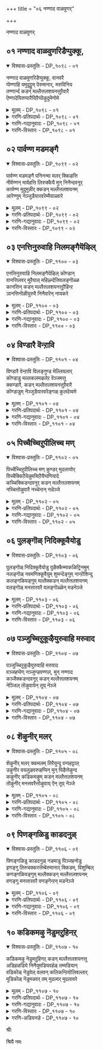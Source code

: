 +++
title = "०६ नण्णाद वाळवुणर्"

+++

नण्णाद वाळवुणर्

## ०१ नण्णाद वाळवुणरिडैप्पुक्कू,

<details open><summary>विश्वास-प्रस्तुतिः - DP_१०९८ - ०१</summary>

नण्णाद वाळवुणरिडैप्पुक्कू, वानवरै  
प्पॆण्णाहि यमुदूट्टुम् पॆरुमानार्, मरुविनिय  
तण्णार्न्द कडन् मल्लैत्तलशयनत्तुऱैवारै  
ऎण्णादेयिरुप्पारैयिऱैप्पॊऴुदुमॆणोमे
</details>

<details><summary>मूलम् - DP_१०९८ - ०१</summary>

नण्णाद वाळवुणरिडैप्पुक्कू, वानवरै  
प्पॆण्णाहि यमुदूट्टुम् पॆरुमानार्, मरुविनिय  
तण्णार्न्द कडन् मल्लैत्तलशयनत्तुऱैवारै  
ऎण्णादेयिरुप्पारैयिऱैप्पॊऴुदुमॆणोमे
</details>

<details><summary>गरणि-प्रतिपदार्थः - DP_१०९८ - ०१</summary>

नण्णाद=नॆच्चदॆ इरुव, वाळ् अवुणर्=कत्तियन्नु हिडिद राक्षसर, इडै=नडुवॆ, पुक्कू=नुग्गि, वानवरै=देवतॆगळिगॆ मात्रवे, पॆण् आहि=हॆण्णुआगि, अमुदु ऊट्टुम्=अमृतपान माडिसिद, पॆरुमानार्=स्वामिये, मरुवु=सुवासनॆयिन्द, इनिय=इनिदाद, तण्=तम्पु, आर्न्द=तुम्बिरुव, कडन् मल्लै=कडन् मल्लैयल्लि, तलशयनत्तु=तलशयननागि,, उऱैवारै=नॆलसिरुववनन्नु, ऎण्णादे=ऎणिसदॆ, इरुप्पारै=इरुववनन्नु, इऱैपॊऴुदुम्=रात्रिय हॊत्तू सह, \(हगलू रात्रियू\) ऎण्णोमे= लॆक्किसुवुदिल्ल\(नॆनॆयुवुदू इल्ल\)
</details>

<details><summary>गरणि-गद्यानुवादः - DP_१०९८ - ०१</summary>

नावु हॆण्णागि नॆच्चदॆ इरुव क्रूर राक्षसर नडुवॆ नुग्गि, देवतॆगळिगॆ मात्रवे अमृतपान पाडिसिद स्वामिये, परिमळदिन्द इनिदाद तम्पुतुम्बिद कडन् मल्लैयल्लि तलशयननागि नॆलसिरुववनन्नु स्मरिसदॆ इरुववरन्नु नावु याव कालदल्लू लॆक्किसुवुदिल्ल.\(१\)
</details>

<details><summary>गरणि-विस्तारः - DP_१०९८ - ०१</summary>

भगवन्तनन्नु नॆच्चदॆ, आश्रयिसदॆ, अवनिगॆ प्रतिकूलिगळागि ऎल्लकालदल्लू वर्तिसुत्तिद्दवरु राक्षसरु. अवरुदेवतॆगळ कडुशत्रुगळु. ऒन्दु सल भगवन्तनु अवरन्नू देवतॆगळन्नू ऒट्टुगूडिसि अवरिन्द समुद्रमथन माडिसिदनु. अल्लि मूडिबन्तु अमृत. अदन्नु देवतॆगळिगॆ मात्रवे उणिसि अवरन्नु अमररन्नागिसबेकॆम्बुदु भगवण्टन उद्देश. तन्न उद्देशवन्नु साधिसुवुदक्कागि भगवन्तनु मोहिनियरूपवन्नु तळॆदु कामुकराद राक्षसर नडुवॆ निन्तु, अवरु नोडुत्तिरुव हागॆये अमृतवन्नु देवतॆगळिगॆ मात्रवे उणिसिद समर्थनु. आ स्वामियीग भक्तर उद्धारक्कागि परिमळदिन्द तुम्बिद हितवाद, तम्पाद कडन् मल्लैक्षेत्रदल्लि तलशयननागि नॆलसिद्दानॆ.

आ पवित्रक्षेत्रदल्लि वासमाडुत्तलागलि, अल्लिगॆ यात्रार्थिगळागि बन्दागलि, तलशयनस्वामिगॆ तलॆबागिसदॆ, स्मरिसदॆ, भक्तिमाददॆ इरुववरु

राक्षसरिगॆ सरिसमनादन्तॆये\! भगवन्तनन्नु स्मरिसदवरु अधमाधरु. अवरन्नु मनुष्यरॆन्दे गणिसबारदु. अवरु नरपशुगळे\! अन्थवरु रात्रियागलि, हगलागलि, याव हॊत्तिनल्ले आगलि नॆनॆयतक्कवरल्ल. “नावु”ऎन्दरॆ भगवद्भक्तियुळ्ळवरु अवरन्नु मनुष्यरल्लि लॆक्किसुवुदिल्ल. देवरन्नु नॆच्चि, आश्रयिसि, अवन सेवॆयल्लिये काल कळॆयुववरु नमगॆ आदरणीयरु. अवरन्नु नावु यावागलू स्मरिसुत्ता, अवर नडॆनुडिगळन्नु अनुकरिसुत्ता, अवरन्तॆये नावू उज्जीवनगॊळ्ळबेकु-हीगॆ ऎन्नुत्तारॆ आऴ्वाररु.
</details>

## ०२ पार्वण्ण मडमङ्गै

<details open><summary>विश्वास-प्रस्तुतिः - DP_१०९९ - ०२</summary>

पार्वण्ण मडमङ्गै पनिनन्मा मलर् क्किऴत्ति  
नीर्वण्णन् मार्वहत्ति लिरुक्कैयै मुन् निनैन्दवनूर्  
कार्वण्ण मुदुमुन्नीर् क्कडन् मल्लैत्तलशयनम्  
आरॆण्णुम् नॆञ्जुडैयारवरॆम्मैयाळ्वारे
</details>

<details><summary>मूलम् - DP_१०९९ - ०२</summary>

पार्वण्ण मडमङ्गै पनिनन्मा मलर् क्किऴत्ति  
नीर्वण्णन् मार्वहत्ति लिरुक्कैयै मुन् निनैन्दवनूर्  
कार्वण्ण मुदुमुन्नीर् क्कडन् मल्लैत्तलशयनम्  
आरॆण्णुम् नॆञ्जुडैयारवरॆम्मैयाळ्वारे
</details>

<details><summary>गरणि-प्रतिपदार्थः - DP_१०९९ - ०२</summary>

वण्णम्=सॊबगु मत्तु सहज गुणवू, मडम्=सरळतॆयू उळ्ळ, पार् मङ्गै=भूदेवियू, पनि=तम्पाद, नल्=श्रेष्ठवाद, मामलर्=सुन्दरवाद तावरॆहूविनल्लि, किऴत्ति-हुट्टिद श्रीदेवियू, नीर्वण्णम्=कडलिन बण्णदवन, मार्वु अहत्तिल्= ऎदॆयॆम्ब मनॆयल्लि, इरुक्कैयै=इरुव रीतियन्नु, मुन्=मॊदलल्लि, निनैन्दु=स्मरिसिकॊण्डु, अवन् ऊर्=आ स्वामि नॆलसिरुव ऊराद, कार्वण्णम्=कार्मुगिलिन बण्णद कडलिन, मुदुमुन्नीर्=दडदल्लिरुव, कडन् मल्लै=कडन् मल्लैयल्लि, तलशयनत्तु=तलशयनवॆम्ब पवित्र क्षेत्रवन्नु, आर्=-यारु, ऎण्णुम्=चिन्तिसुव, नॆञ्जु=मनस्सन्नु, उडैयार्=उळ्ळवरो, अवर्=अवरॆ, ऎम्मै=नम्मन्नु, आळ्वारे=आळुववरु.
</details>

<details><summary>गरणि-गद्यानुवादः - DP_१०९९ - ०२</summary>

सॊबगु मत्तु सहज गुणवन्नू सरळतॆयन्नू उळ्ळ भूदेवियन्नु तम्पाद श्रेष्ठवाद सुन्दरवाद तावरॆहूविनल्लि हुट्टिद श्रीदेवियू कडलिन बण्णदवन ऎदॆयॆम्ब मनॆयल्लि वासिसुव रीतियन्नु मॊदलल्लि स्मरिसिकॊण्डु, आ स्वामियु नॆलसिरुव ऊराद कार्मुगिलिन बण्णद कडलिन करॆयल्लिरुव कडन् मल्लैय तलशयननॆम्ब पवित्रक्षेत्रवन्नु यारु चिन्तिसुव मनस्सन्नुळ्ळवरो अवरे नम्मन्नु आळुववरु.\(२\)
</details>

<details><summary>गरणि-विस्तारः - DP_१०९९ - ०२</summary>

न्मनुष्यन आत्मोद्धार हेगागबेकु? भगवन्तनन्नु नॆच्चदॆ इरुववरन्नु अनुसरिसुवुदरिन्दले? अथवा अवनन्नु अनन्यशरण्यनॆन्दु आश्रयिसि भक्ति माडुववरन्नु अनुसरिसुवुदरिन्दले?

आऴ्वाररु हेळुत्तारॆ- यारु पवित्रक्षेत्रगळल्लि अर्चामूर्तियागिरुव भगवन्तनन्नु नॆच्चदॆ, आश्रयिसदॆ, भक्तिमाडदॆ इरुववरो, अवरु

मनुष्यरागि हुट्टिद्दरू कीळु मृगदन्तॆये. अन्थवरन्नु स्मरिसलू बारदु. आदरॆ, यारु भगवन्तन वक्षदल्लि नित्यवास माडुत्तिरुव श्रोदेवि, भूदेविगळिगॆ मॊदलु नमस्करिसि, अवर कृपॆयन्नु कोरुत्तारो, अनन्तर कार्मुगिलिन बण्णद कडल्करॆयल्लिरुव दिव्यक्षेत्रवाद कडन् मल्लैयल्लि तलशयननागि नॆलसिरुव भगवन्तनन्नु स्मरिसिकॊळ्ळुत्तारो अवरे नमगॆ तक्क मार्गदर्शकरु. अवरे नमगॆ गुरु मत्तु आत्मोद्धारकरु. मनसार अवर सेवॆमाडि, अवर मार्गवन्नु अनुसरिसि, अवर मूलक भगवन्तन कृपॆगॆ पात्ररागबेकु.

भगवन्तन कृपाकटाक्षक्कॆ ऒळगागुवुदक्कॆ सुलभोपायवॆन्दरॆ, भगवन्तन नित्यानुपायिनियागिरुव श्री\(भू\)देवियन्नु मॊदलु आश्रयिसि, ऒलिसिकॊळ्ळुवुदु, मत्तु भक्तर सेवॆ माडुवुदु-ऎन्दु हेळिदन्तॆये.
</details>

## ०३ एनत्तिनुरुवाहि निलमङ्गैयॆऴिल्

<details open><summary>विश्वास-प्रस्तुतिः - DP_११०० - ०३</summary>

एनत्तिनुरुवाहि निलमङ्गैयॆऴिल् कॊण्डान्  
वानत्तिलवर् मुऱैयाल् महिऴ्न्देत्तिवलङ्गॊळ्ळ  
कानत्तिन् कडन् मल्लैत्तलशयनत्तुऱैहिन्ऱ  
ञानत्तिनॊळीयुरुवै निनैवारॆन् नायकरे
</details>

<details><summary>मूलम् - DP_११०० - ०३</summary>

एनत्तिनुरुवाहि निलमङ्गैयॆऴिल् कॊण्डान्  
वानत्तिलवर् मुऱैयाल् महिऴ्न्देत्तिवलङ्गॊळ्ळ  
कानत्तिन् कडन् मल्लैत्तलशयनत्तुऱैहिन्ऱ  
ञानत्तिनॊळीयुरुवै निनैवारॆन् नायकरे
</details>

<details><summary>गरणि-प्रतिपदार्थः - DP_११०० - ०३</summary>

एनत्तिन्=वराहन, उरु आहि=रूपतळॆदु, निलम् मङ्गै=भूदेवियन्नु, ऎऴिल्=सॊबगिनॊडनॆ, कॊण्डान्=उद्धरिसिदवनन्नु, वानत्तिल्=स्वर्गदल्लि, अवर्=वासिसुववरु, मुऱैयाल्=क्रमवरितु, महिऴ्न्दु=हर्षदिन्द,एत्ति= स्तुतिसि, वलङ्गॊळ्ळ-प्रदक्षिणॆ माडुवन्थ, कानत्तिन्=काडिन नडुवण, कडन् मल्लै=कडन् मल्लैयल्लि, तलशयनत्तु=तलशयननागि, उऱैहिन्ऱ=नॆलसिरुव, ञानत्तिन्=ज्ञानद, ऒळि=प्रकाशवागि, उरुवै=रूपतळॆदवनन्नु, निनैवार्=स्मरिसुववरु, ऎन्=नन्न, नायकरे=नायकरु.
</details>

<details><summary>गरणि-गद्यानुवादः - DP_११०० - ०३</summary>

वराहन रूपवन्नु तळॆदुभूदेवियन्नु सॊबगिनॊडनॆ उद्धरिसिदवनन्नु स्वर्गवासिगळु हर्षदिन्द क्रमवागि स्तुतिसि प्रदक्षिणॆ माडुवन्थ काडिन नडुवण कडन् मल्लैयल्लि तलशयननागि नॆलसिरुव ज्ञानदज्योतिय रूपतळॆदवनन्नु स्मरिसुववरे नन्न नायकरु.\(३\)
</details>

<details><summary>गरणि-विस्तारः - DP_११०० - ०३</summary>

आऴ्वाररु विषयवन्नु मुन्दुवरिसुत्तारॆ- यारु आदिवराहनागि अवतरिसि, भूदेवियन्नु दुष्टराक्षसनाद हिरण्याक्षन हिडितदिन्द बिडिसि, उद्धरिसिदनो यारन्नु देवतॆगळॆल्लरू तम्मतम्म अन्तस्तन्नरितु क्रमवागि बन्दु स्वामियन्नु बलवन्दु, स्तुतिसि नुतिसुवरो, यारु काडिन नडुवॆ इरुव कडन् मल्लै क्षेत्रदल्लि, भक्तर उद्धारक्कागिये तलशयननॆम्ब ज्ञानज्योतियागि नॆलसिरुवनो अवनन्नु नम्बि, अनन्यवागि चिन्तिसुत्तिरुववरे ननगॆ नायकरु. अवरिगॆ पादसेवकनु नानु.

भक्तर दासनू भगवन्तन दासने- ऎम्बुदु तत्त्व.
</details>

## ०४ विण्डारै वॆन्ऱावि

<details open><summary>विश्वास-प्रस्तुतिः - DP_११०१ - ०४</summary>

विण्डारै वॆन्ऱावि विलङ्गुण्ड मॆल्लियलार्  
कॊण्डाडु मल्लकलमऴलेऱ वॆञ्जमत्तु  
क्कण्डारै, कडन् मल्लैत्तलशयनत्तुऱैवारै  
कॊण्डाडुम् नॆञ्जुडैयारवरॆङ्गळ् कुलदॆय्वमे
</details>

<details><summary>मूलम् - DP_११०१ - ०४</summary>

विण्डारै वॆन्ऱावि विलङ्गुण्ड मॆल्लियलार्  
कॊण्डाडु मल्लकलमऴलेऱ वॆञ्जमत्तु  
क्कण्डारै, कडन् मल्लैत्तलशयनत्तुऱैवारै  
कॊण्डाडुम् नॆञ्जुडैयारवरॆङ्गळ् कुलदॆय्वमे
</details>

<details><summary>गरणि-प्रतिपदार्थः - DP_११०१ - ०४</summary>

विण्डारै=शत्रुगळन्नु, वॆन्ऱु=जयिसि, आवि=अवर प्राणगळन्नु, विलङ्गु=काडुमृगगळु, उण्ण=तिन्नुवन्तॆयू, मॆल् इयलार्=मृदु, साधु स्वभावदवरु, कॊण्डाडुम्=कॊण्डाडुवन्तॆयू, अल् अहलम्=कत्तलॆल्लवू, अऴल् एऱ=हॊत्तिकॊण्डु उरियुव बॆङ्कियन्तॆ, वॆम्=क्रूरवाद, शमत्तु=युद्धवन्नु,कण्डारै-नडसि नोडिदवनन्नु, कडन् मल्लै=कडन् मल्लैयल्लि, तलशयनत्तु=तलशयननागि, उऱैवारै=नॆलसिरुववनन्नु, कॊण्डाडुम्=कॊण्डाडुव, नॆञ्जम् उडैयार्=मनस्सुळ्ळवरु, अवर्=अवरु, ऎङ्गळ्-नम्म, कुलदॆय्वमे-कुलदैववे आगुवरु.
</details>

<details><summary>गरणि-गद्यानुवादः - DP_११०१ - ०४</summary>

शत्रुगळन्नु जयिसि, अवर प्राणगळन्नु काडुमृगगळु उण्णुवन्तॆ माडिदवनन्नु साधुस्वभावदवरु कॊण्डाडुवन्तॆ माडिदवनन्नु, कत्तलॆयॆल्लवू हॊत्तिकॊण्डु उरियुव बॆङ्कियन्तॆ क्रूरवद युद्धवन्नु नडसिनोडिदवनन्नु, कडन् मल्लैयल्लि तलशयननागि नॆलसिरुववनन्नु, कॊण्डाडुववरे नम्म कुलदैव.\(४\)
</details>

<details><summary>गरणि-विस्तारः - DP_११०१ - ०४</summary>

“कुलदैव”ऎन्दरॆ, मानवकुलक्के आराध्यनागिरुव दैव-सर्वेश्वर. मानवजातियल्लि बेरॆबेरॆ आध्यात्मिक पन्थगळवरु बेरॆबेरॆ कुलदवरागुत्तारॆ. अवरु तमगॆ इष्टवाद हॆसरिनल्लि तम्मदे आद रीतियल्लि सर्वेश्वरनन्नु पूजिसुत्तारॆ. अदे अवर “कुलदैव” अवरु तम्म कुलदैववन्नु पूजिसदॆ याव कॆलसवन्नू मॊदलु माडुवुदिल्ल. कुलदैववॆन्दरॆ अवरिगॆ अष्टु प्रधान.

आऴ्वाररिगादरो “कुलदैव”इतररन्तॆ अल्ल. भगवद्भक्तरे अवरिगॆ प्रत्यक्षवाद जीवन्तवाद कुलदैव. इतररु कुलदैववन्नु पूजिसुवन्तॆ, आऴ्वाररु भगवद्भक्तरन्नु पूजिसुत्तारॆ. भक्तर सेवॆये अवरिगॆ भगवन्तन सेवॆ. भक्तरन्नु ऒलिसिकॊण्डरॆ भगवन्तनन्नु ऒलिसिकॊण्डन्तॆये. ई विषयदल्लि आऴ्वाररु कुलशेखरर हागॆये-भक्तर भक्तरागिद्दुकॊण्डे आत्मोद्धारवन्नु पडॆयतक्कवरु.

भगवन्तन दुष्टनिग्रहगुणवन्नू, साधुसत्पुरुषर उद्धारगुणवन्नू कॊण्डाडुव अनन्यभक्तरन्नु आऴ्वाररु तम्म दैववॆन्दे कॊण्डाडुत्तारॆ मत्तु अवर सेवॆयल्लि तॊडगि अवर कृपॆगॆ पात्ररागबेकॆन्नुत्तारॆ, अवरु.
</details>

## ०५ पिच्चैच्चिऱुपीलिच्च मण्

<details open><summary>विश्वास-प्रस्तुतिः - DP_११०२ - ०५</summary>

पिच्चैच्चिऱुपीलिच्च मण् कुण्डर् मुदलायोर्  
विच्चैक्किऱैयॆन्नुमव्विऱैयैप्पणियादे  
कच्चिक्किडन्दवनूर् कडन् मल्लैत्तलशयनम्  
नच्चित्तॊऴुवारै नच्चॆन्ऱन् नन्नॆञ्जे
</details>

<details><summary>मूलम् - DP_११०२ - ०५</summary>

पिच्चैच्चिऱुपीलिच्च मण् कुण्डर् मुदलायोर्  
विच्चैक्किऱैयॆन्नुमव्विऱैयैप्पणियादे  
कच्चिक्किडन्दवनूर् कडन् मल्लैत्तलशयनम्  
नच्चित्तॊऴुवारै नच्चॆन्ऱन् नन्नॆञ्जे
</details>

<details><summary>गरणि-प्रतिपदार्थः - DP_११०२ - ०५</summary>

पिच्चम्=नविलुगरिय कट्टन्नु, चिऱु=चिक्क, पीलि=नविलुगरिय बीसणिगॆयन्नु हिडिदिरुव, शमण् कुण्डर्=अल्पराद शमणरु, मुदलायोर्=मुन्तादवरन्नु, विच्चैक्कू=विद्यॆगॆ, इऱै=अधिकारु\(देवरु\)ऎन्नुम्=ऎन्दू, अव्विऱैयै=आ देवरन्नु \(विद्याधिदेवतॆयन्नु\) पणियादे=नमस्करिसदे, कच्चिकिडन्दवन्=कच्चियल्लि\(कञ्चियल्लि\) नॆलसिरुववन, ऊर्=ऊराद, कडन् मल्लै=कडन् मल्लैयल्लि, तलशयनत्तु=तलशयनन्नु, नच्चि=नम्बि आश्रयिसु, ऎन् तन्= नन्न, नल् नॆञ्जे=ऒळ्ळॆय मनस्से.
</details>

<details><summary>गरणि-गद्यानुवादः - DP_११०२ - ०५</summary>

नविलुगरिय कट्टन्नू, चिक्क नविलुगरिय बीसणिगॆयन्नू हिडिदिरुव अल्पराद शमणरे मॊदलादवरन्नु आत्मविद्यॆगॆ अधिकारिगळॆन्दु आ विद्याधिदेवतॆगळन्नु आश्रयिसि नमस्करिसदॆ, कञ्चियल्लि नॆलसिरुववन ऊराद कडन् मल्लैतलशयनवन्नु नॆच्चिकॊण्डु सेवॆ माडुववरन्नु नॆच्चि नन्न ऒळ्ळॆय मनस्से, आश्रयिसु.\(५\)
</details>

<details><summary>गरणि-विस्तारः - DP_११०२ - ०५</summary>

शमणरु ऎन्दरॆ जैनसन्यासिगळु. अवर कैयल्लि नविलुगरिय कट्टो अथवा बीसणिगॆयो इरुत्तदॆ. प्राणिहिंसॆगॆ ऎडॆकॊडबारदॆन्दु अवुगळन्नु आगाग्गॆ उपयोगिसुत्तिरुत्तारॆ. अहिंसॆये अवर परमधर्म. जैनधर्मद स्वरूप मत्तु सिद्धान्तगळिगू सनातनधर्मद स्वरूपसिद्धान्तगळिगू बहळ अन्तरविदॆ. सनातनिगळ धाटियन्नु अवरु नम्बुवुदिल्ल. जैनर धाटियन्नु सनातनिगळु नम्बुवुदिल्ल. जैनधर्मद धाटियन्नु सूक्ष्मवागि हेळबहुदादरॆ-लोक अनादि, जीव अनादि मत्तु कर्म अनादि. अनादिकालदिन्दलू जीवनु कर्मदॊडनॆ सेरि दुःखपडुत्तिरुत्तानॆ. आग अवनु बद्धात्म, तपस्सु, संयम, त्यागगळिन्द आत्मवन्नु कर्मदिन्द बेर्पडिसि शुद्धि माडबहुदु. शुद्धात्मनादवनु मत्तॆ बद्धात्मनागुवुदिल्ल. शुद्धनाद स्वच्छनाद, ज्ञानमयनाद आत्मनादवनु सच्चिदानन्द स्वरूपियागुत्तानॆ. अवने देवरु, परमात्म, परब्रह्म, भगवन्त. अवनु जगत्तिन सृष्टि,स्थिति,लयगळिगॆ कारणनल्ल.

ई धाटिय ज्ञानवुळ्ळवरन्नु सनातनधर्मियाद आऴ्वाररु ऒप्पिकॊळ्ळुवुदिल्ल. अवरॆन्नुत्तारॆ-शमणरन्नु अवर ज्ञानवन्नु नॆच्चबारदु. अदु सरियाद ज्ञानवल्ल. आत्मविद्यॆगॆ अवरु अधिकारिगळल्ल. अवरन्नु आत्मविद्यॆयन्नरित देवरे ऎन्दु नम्बबारदु. अवर तर्कवादगळे बेरॆ रीति.

अदक्कॆ बदलागि, कञ्चियल्लि कडन् मल्लैयल्लि तलशयननन्नु नॆच्चि,भजिसि,सेवॆ माडुव सद्भक्तरन्नु नीनू सह नॆच्चि, अवर मार्गवन्नेअ नुसरिसु, नन्न ऒळ्ळॆय मनस्से. इतररन्नु अवर मार्गगळनु नॆच्चि आत्मघौतुक माडिकॊळ्ळबेड.
</details>

## ०६ पुलङ्गॊळ् निदिक्कूवैयोडु

<details open><summary>विश्वास-प्रस्तुतिः - DP_११०३ - ०६</summary>

पुलङ्गॊळ् निदिक्कूवैयोडु पुऴैक्कैम्माकळिट्रिनमुम्  
नलङ्गॊळ् नवमणिक्कूवैयुम् शुमन्दॆङ्गुम् नान्ऱॊशिन्दु  
कलङ्गळियङ्गुम् मल्लैक्कडन् मल्लैत्तलशयनम्  
वलङ्गॊळ् मनत्तारवरै वलङ्गॊळ्ळॆन् मडनॆञ्जे
</details>

<details><summary>मूलम् - DP_११०३ - ०६</summary>

पुलङ्गॊळ् निदिक्कूवैयोडु पुऴैक्कैम्माकळिट्रिनमुम्  
नलङ्गॊळ् नवमणिक्कूवैयुम् शुमन्दॆङ्गुम् नान्ऱॊशिन्दु  
कलङ्गळियङ्गुम् मल्लैक्कडन् मल्लैत्तलशयनम्  
वलङ्गॊळ् मनत्तारवरै वलङ्गॊळ्ळॆन् मडनॆञ्जे
</details>

<details><summary>गरणि-प्रतिपदार्थः - DP_११०३ - ०६</summary>

पुलन् कॊळ्=इन्द्रियगळन्नु तृप्तिपडिसुव, निदिकुवैयोडु=निधिय राशियॊडनॆ, पुऴैकैमाकळिऱु=सॊण्डिलन्नुळ्ळ दॊड्ड आनॆगळ, इनमुम्=कूटगळन्नु, नलम् कॊळ्=बहळ उत्तमवाद, नवमणि कुवैयुम्=नवरत्नगळ राशियन्नु, श्मन्दु=हॊत्तुकॊण्डु, ऎङ्गुम्=ऎल्लॆल्लियू, नान्ऱु=तूगाडुत्ता, ऒशिन्दु=भारदिन्द जग्गिरुव \(ऒळक्कॆ इळिदिरुव\) कलङ्गळ्=हडगुगळु, इयङ्गुम्=सञ्चरिसुव, मल्लै=हिरिमॆयुळ्ळ, कडन् मल्लै=कडल्करॆयुळ्ळ, तलशयनत्तु=तलशयननन्नु, वलम् कॊळ्=प्रदक्षिणॆ माडुव, मनत्तार् अवरै=मनस्सुळ्ळवरन्नु, ऎन्=नन्न, मडनॆञ्जे=सरळवाद मनस्से, वलम् कॊळ्=प्रदक्षिणॆ माडु.
</details>

<details><summary>गरणि-गद्यानुवादः - DP_११०३ - ०६</summary>

इन्द्रियगळन्नु तृप्तिपडिसुव निधिय राशियॊडनॆ, सॊण्डिलुगळन्नुळ्ळ दॊड्डदॊड्द आनॆगळ कूटगळन्नू बहळ उत्तमवाद नवरत्नगळ राशियन्नु हॊत्तु भारदिन्द जग्गि तूगाडुत्ता सञ्चरिसुव हडगुगळिन्द कूडिद हिरिमॆयन्नु गळिसिद कडल्करॆयुळ्ळ तलशयननन्नु \(भक्तियिन्द\)प्रदक्षिणॆ माडुव मनस्सुळ्ळवरन्नु, नन्न सरळवाद मनस्से, प्रदक्षिणॆ माडु. \(६\)
</details>

<details><summary>गरणि-विस्तारः - DP_११०३ - ०६</summary>

कडन् मल्लैयु आळवाद कडलिन तीरवन्नुळ्ळद्दॆन्दू अल्लि दॊड्डदॊड्ड हडगुगळु ऎल्ल बगॆय वस्तुगळन्नू बहळ बॆलॆबाळुव नवरत्नगळन्नू तुम्बिकॊण्डु, ऎडॆबिडदॆ सञ्चरिसुवुदॆन्दू हिरिमॆयन्नु पडिदिदॆ. हडगुगळु राशिराशियागि हॊत्तुतरुव वस्तुगळॆल्लवू इन्द्रियगळन्नु तृप्तिपडिसतक्कवु. अवु इहलोकद भोग्यवस्तुगळु. अवुगळिन्द सुखसन्तोषगळु ऒदगुवुदेनो सरियॆ. आदरॆ, अदे क्षेत्रदल्लि तलशयन स्वामियू नॆलसिद्दानॆ. आ स्वामियु शाश्वतवाद अमरत्ववन्नू आनन्दवन्नू नीडतक्कवनु. आ कृपाळुविन सेवॆयल्लिये तॊडगि, प्रापञ्चिक सुखभोगगळन्नु निर्लक्षिसि, बाळुवरू

आ क्षेत्रदल्लि कॆलवरिद्दारॆ. आऴ्वाररु हेळुत्तारॆ- ऎलॆ नन्न दड्ड मनस्से, नीनु तलशयन स्वामिय सेवॆयल्लिये निरतरागिरुव भक्तर सेवॆयल्लि तॊडगु. अवरु स्वामिगॆ प्रदक्षिणॆ माडुत्ता नमस्करिसुत्ता, पूजिसुत्ता, स्तुतिसुत्ता, हाडुत्ता कालकळॆयुत्तारॆ. नीनु आ भक्तरिगॆ ऎल्ल बगॆयल्लू सेवॆयन्नु सल्लिसु. अदरिन्द निनगॆ इहपरगळॆरडरल्लू श्रेयस्सु लभिसुवुदु.

चॆन्नै\(ईगिन मदरासु\) ऎम्बुदन्नु चॆन्नपुरि ऎन्दु करॆयुवन्तॆ मल्लै ऎम्बुदन्नु मल्लपुरि ऎन्दु करॆयुत्तिद्दिरबहुदु ऎन्दु काणुत्तदॆ.
</details>

## ०७ पञ्जुच्चिऱुकूऴैयुरुवाहि मरुवाद

<details open><summary>विश्वास-प्रस्तुतिः - DP_११०४ - ०७</summary>

पञ्जुच्चिऱुकूऴैयुरुवाहि मरुवाद  
वञ्जहप्पॆण् नञ्जुण्डवण्णल्, मुन् नण्णाद  
कञ्जैक्कडन्दवनूर् कडन् मल्लैत्तलशयनम्  
नॆञ्जिल् तॊऴुवायॆन् तूय् नॆञ्जे
</details>

<details><summary>मूलम् - DP_११०४ - ०७</summary>

पञ्जुच्चिऱुकूऴैयुरुवाहि मरुवाद  
वञ्जहप्पॆण् नञ्जुण्डवण्णल्, मुन् नण्णाद  
कञ्जैक्कडन्दवनूर् कडन् मल्लैत्तलशयनम्  
नॆञ्जिल् तॊऴुवायॆन् तूय् नॆञ्जे
</details>

<details><summary>गरणि-प्रतिपदार्थः - DP_११०४ - ०७</summary>

पञ्जि=हत्तियन्तॆ, चिऱु=श्रेष्ठवाद, कूऴै=तलॆगूदलिन मुडियन्नुळ्ळवळ, उरु आहि=रूपवन्नु तळॆद, मरुवाद=नॆनॆयलागद, वञ्जह पॆण्=वञ्चकियाद हॆङ्गसिन, नञ्जु उण्ड=विषवन्नुण्ड, अण्णल्=स्वामियागि, मुन्=हिन्दॆ ऒन्दु कालदल्लि, नण्णाद=तनगॆ प्रीतितोरिसद\(आश्रयिसद\) कञ्जै=कंसनन्नु, कडन्दवन्=नाशगॊळिसिदवन, ऊर्=क्षेत्रवाद, कडन् मल्लै=कडन् मल्लैय, तलशयनत्तु=तलशयननन्नु, नॆञ्जिल् मनसार, तॊऴुवारै=सेवॆ माडुववरन्नु, ऎन्=नन्न, तूय् नॆञ्जे=परिशुद्धवाद मनस्से, तॊऴुवाय्=सेवॆ माडुवॆयन्तॆ\(सेवॆ माडु\).
</details>

<details><summary>गरणि-गद्यानुवादः - DP_११०४ - ०७</summary>

हत्तियन्तॆ श्रेष्ठवाद तलॆगूदलिन मुडियुळ्ळवळ रूपवन्नू तळॆद नॆनॆयलारद वञ्चकियाद हॆङ्गसिनविषवन्नुण्ड स्वामियागि, हिन्दॆ ऒन्दु कालदल्लि तन्नन्नु आश्रयिसद \(प्रीति तोरिसद\)कंसनन्नु कडॆगॊळिसिदवन क्षेत्रवाद कडन् मल्लैय तलशयननन्नु मनसार सेवॆ माडुववरन्नु, नन्न परिशुद्धवाद मनस्से, नीनु सेवॆ माडु.\(७\)
</details>

<details><summary>गरणि-विस्तारः - DP_११०४ - ०७</summary>

हत्तियन्तॆ मृदुवागि,श्रेष्ठवाद सण्ण ऎळॆगळ तलॆगूदलन्नुळ्ळवळु यशोदॆ. इवळु यारो बेरॆ, यशोदॆयल्ल, वञ्चकि”ऎम्ब ऊहॆयू बरदन्थ रूपवन्नु तळॆदु बन्दवळु पूतनि. मगुवाद कृष्णनन्नु ऎत्तिकॊण्डु, यारिगू अनुमानवे काणदन्तॆ, अवनिगॆ हालूडिसिदळु. एनू अरियदवनन्तॆये अवनू अवळ नञ्जन्नुण्ड. अदर फलवागि अवळे सत्तळु\!

कृष्णनन्नु तन्न कडुशत्रुवॆन्दु भाविसि, अवनन्नु कॊल्लिसलु हलवारु यत्नगळन्नु नडसिदवनु कंस. अवुगळ फलवागि मडिदिद्दु कंसने.

विस्मयकारियाद आ स्वामियु ईग कडन् मल्लैयल्लि तलशयननागि नॆलसिद्दानॆ. अवनन्नु ऎडॆबिडदॆ चिन्तिसुत्ता, मनसार सेवॆमाडुत्ता इरुववर सेवॆयल्लि तॊडबेकॆन्दु आऴ्वाररु तम्म परिशुद्धवाद मनस्सिगॆ हेळुत्तारॆ.
</details>

## ०८ शॆऴुनीर् मलर्

<details open><summary>विश्वास-प्रस्तुतिः - DP_११०५ - ०८</summary>

शॆऴुनीर् मलर् क्कमलम् तिरैयुन्दु वन्पहट्टाल्  
उऴुनीर वयलुऴवरुऴप्पिन् मुन् पिऴैत्तेऴुन्द  
कऴुनीर् कडिकमऴुम् कडन् मल्लैत्तलशयनम्  
तॊऴुनीर् मनत्तवरैत्तॊऴुवाय् ऎन् तूय् नॆञ्जे
</details>

<details><summary>मूलम् - DP_११०५ - ०८</summary>

शॆऴुनीर् मलर् क्कमलम् तिरैयुन्दु वन्पहट्टाल्  
उऴुनीर वयलुऴवरुऴप्पिन् मुन् पिऴैत्तेऴुन्द  
कऴुनीर् कडिकमऴुम् कडन् मल्लैत्तलशयनम्  
तॊऴुनीर् मनत्तवरैत्तॊऴुवाय् ऎन् तूय् नॆञ्जे
</details>

<details><summary>गरणि-प्रतिपदार्थः - DP_११०५ - ०८</summary>

शॆऴुनीर्=सुन्दरवाद नीरिनल्लि, मलर्=अरळुव, कमलम्=कमलवन्नू, तिरै उन्दु=अवुगळन्नु तळ्ळुत्तिरुव, अलॆगळन्नू, वल्=बलिष्ठवाद, पहट्टाल्=ऎत्त्गळिन्द, उऴुनीर्=उळुवुदक्कॆ योग्यवागिरुव, वयल्=गद्दॆगळल्लि, उऴवर्=उळुववरु, उऴ=उळुत्तिरलु, पिन् मुन्=हिन्दॆयू, मुन्दॆयू, पिऴैत्तु=नाशवागदॆ उळिदुकॊण्डु, ऎऴुन्द=तलॆयॆत्तिरुव, कऴुनीर्=कन्नैदिलॆ हूगळ, कडिकमऴुम्=परिमळवु हरडुवन्थ, कडन् मल्लै=कडन् मल्लैक्षेत्रदल्लि, तलशयनत्तु=तलशयननन्नु, तॊऴुनीर्=नमस्करिसुव स्वभाववु-:अ. मनत्तवरै=मनस्सुळ्ळवरन्नु, ऎन्=नन्न, तूय् नॆञ्जे=शुद्धमनस्से, तॊऴुवाय्=नमस्करिसु.
</details>

<details><summary>गरणि-गद्यानुवादः - DP_११०५ - ०८</summary>

ऎल्ल कालक्कू उळुवुदक्कॆ योग्यवागिरुव गद्दॆगळल्लि उळुववरु बलवाद ऎत्तुगळिन्द सुन्दरवाद नीरिनल्लि अरळिद कमलवन्नू अवुगळन्नु तळ्ळुत्तिरुव अलॆगळन्नू उळुत्तिरलु, \(नेगिलुगळ मत्तु ऎत्तुगळ\) हिन्दॆयू मुन्दॆयू नाशवागदॆ उळिदुकॊण्डु तलॆयॆत्तिरुव कन्नैदिलॆ हूगळ परिमळवु हरडुवन्थ कडन् मल्लैक्षेत्रदल्लि तलशयननन्नु नमस्करिसुव स्वभावद\(सहजवाद\)मनस्सुळ्ळवरन्नु, नन्न शुद्धवाद मनस्से, नमस्करिसि\(अवर सेवॆ माडु\). \(८\)
</details>

<details><summary>गरणि-विस्तारः - DP_११०५ - ०८</summary>

कडन् मल्लै क्षेत्रदल्लि ऎल्लि नोडिदरू सॊम्पागि बॆळॆदिरुव हसुरुगद्दॆगळू, अवुगळल्लि उळुमॆगॆ सिक्कद अरळिद सुन्दरवाद कन्नैदिलॆगळू कण्णिगॆ हब्बवन्नुण्टु माडुत्तवॆ. अवुगळिन्द हॊरडुव परिमळवु ऎल्लॆल्लियू हरडि मनस्सिगॆ हर्षवन्नुण्टु माडुत्तदॆ. हीगॆ, कण्णिगू मनस्सिगू हितवाद सौन्दर्यद नडुवॆ तलशयनस्वामियु नॆलसिद्दानॆ. आ स्वामियन्नु ऎडॆबिडदॆ नमस्करिसि पूजिसुवव अनन्यभक्तरिद्दारॆ. आऴ्वाररु तम्म शुद्धवाद मनस्सिगॆ हेळुत्तारॆ- “आ भक्तरन्नु अनन्यवागि पूजिसु, अवर सेवॆयल्लि तॊडगु”ऎन्दु.
</details>

## ०९ पिणङ्गळिडु काडदनुळ्

<details open><summary>विश्वास-प्रस्तुतिः - DP_११०६ - ०९</summary>

पिणङ्गळिडु काडदनुळ् नडमाडु पिञ्जहनोडु  
इणङ्गु तिरुचक्करत्तॆम्बॆरुमानार् क्किडम्, विशुम्बिल्  
कणङ्गळियङ्गुम् मल्लैक्कडन् मल्लैत्तलशयनम्  
वणङ्गु मनत्तारवरै वणङ्गॆन्ऱन् मडनॆञ्जे
</details>

<details><summary>मूलम् - DP_११०६ - ०९</summary>

पिणङ्गळिडु काडदनुळ् नडमाडु पिञ्जहनोडु  
इणङ्गु तिरुचक्करत्तॆम्बॆरुमानार् क्किडम्, विशुम्बिल्  
कणङ्गळियङ्गुम् मल्लैक्कडन् मल्लैत्तलशयनम्  
वणङ्गु मनत्तारवरै वणङ्गॆन्ऱन् मडनॆञ्जे
</details>

<details><summary>गरणि-प्रतिपदार्थः - DP_११०६ - ०९</summary>

पिणङ्गळ्=हॆणगळन्नु, इडुकाडु=इडुव काडु, अदनुळ्=अदरल्लि, नडम् आडु=नृत्यमाडुव, पिञ्जहनोडु=पिनाकियाद रुद्रनॊडनॆ, इणङ्गु=हॊन्दिकॊण्डिरुव, तिरुचक्करत्तु=श्रीचक्रवन्नु हिडिद, ऎम्बॆरुमानार् क्कू=नमम् स्वामिगॆ, इडम्=नॆलसुव स्थळवादद्दू, विशुम्बिल् कणङ्गळ्-देवतॆगळ समूहगळु, इयङ्गुम्=सञ्चरिसुवन्थाद्दू ऎम्ब, मल्लै=हिरिमॆयन्नुळ्ळद्दू आद, कडन् मल्लै=कडन् मल्लैक्षेत्रदल्लि, तलशयनत्तु=तलशयननन्नु, वणङ्गु=नमस्करिसुव, मनत्तार् अवरै=मनस्सुळ्ळवरन्नु, ऎन् तन्=नन्न, मड=मुग्धवाद\(सरळवाद\), नॆञ्जे=मनस्से, वणङ्गु=नमस्करिसु.
</details>

<details><summary>गरणि-गद्यानुवादः - DP_११०६ - ०९</summary>

हॆणगळन्नु इडुव काडिनल्लि नृत्यमाडुव पिनाकियाद रुद्रनॊडनॆ हॊन्दिकॊण्डिरुव श्रीचक्रधारियाद नम्म स्वामिय स्थळवादद्दू देवतॆगळ समूहगळु सञ्चरिसुवन्थाद्दू आद हिरिमॆयन्नुळ्ळ कडन् मल्लैक्षेत्रदल्लि तलशयननन्नु नमस्करिसुव मनवुळ्ळवरन्न नन्न मुग्ध मनस्से, नमस्करिसु.\(९\)
</details>

<details><summary>गरणि-विस्तारः - DP_११०६ - ०९</summary>

सुडुगाडिनल्लिहॆणगळन्नु सुडुत्तारॆ. अल्लि भूतगणगळॊडनॆ कूडिकॊण्डु, हॆणद भस्मवन्ने मैगॆल्ला लेपिसिकॊण्डु ताण्डववाडुत्ता आनन्दिसुववनु रुद्रनु. अवनिगॆ लयकार्यवॆन्दरॆ अतीव सन्तस. चक्रधारियाद विष्णुविगादरो सृष्टिगॊण्डिरुव जगत्तन्नु रक्षिसुवुदरल्लि आनन्द. इवरिब्बर कार्यगळु परस्पर विरुद्ध. आदरू भगवन्तनु रुद्रनॊडनॆ बहळ चॆन्नागि हॊन्दिकॊण्डिरुत्तानॆ. अवनु तन्न शाश्वतवाद वासस्थळवाद परमपदवन्नु तॊरॆदु कडन् मल्लैक्षेत्रदल्लि तलशयननॆन्दु अर्चावतारियागि नॆलसिरुववनॆम्बुदु आ क्षेत्रद ऒन्दु हिरिमॆ. देवतॆगळु गुम्पुगुम्पागि अल्लिगॆ बन्दु, भगवन्तनन्नु सन्दर्शिसि, सेवॆमाडि, हर्षगॊण्डु अत्त इत्त सञ्चरिसुवरॆम्ब हिरिमॆयन्नुळ्ळद्दु आ क्षेत्र. मत्तु आक्षेत्रदल्लि भगवन्तनन्नु आश्रयिसिरुव भक्तरु हलवरिद्दारॆ. आऴ्वाररु हेळुत्तारॆ-“ऎलॆ नन्न मुग्धमनस्से, आ भक्तरन्नु नमस्करिसि, अवर सेवॆयन्नु माडु”.
</details>

## १० कडिकमऴु नॆडुमऱुहिनऱ्

<details open><summary>विश्वास-प्रस्तुतिः - DP_११०७ - १०</summary>

कडिकमऴु नॆडुमऱुहिनऱ् कडन् मल्लैत्तलशयनत्तु  
अडिहळडिये निनैयुमडियवर्हळ् तम्मडियान्  
वडिकॊळ् नॆडुवेल् वलवन् कलिकन्ऱियॊलिवल्लार्  
मुडिकॊळ् नॆडुमन्नवर् तम् मुदल्वर् मुदलावरे
</details>

<details><summary>मूलम् - DP_११०७ - १०</summary>

कडिकमऴु नॆडुमऱुहिनऱ् कडन् मल्लैत्तलशयनत्तु  
अडिहळडिये निनैयुमडियवर्हळ् तम्मडियान्  
वडिकॊळ् नॆडुवेल् वलवन् कलिकन्ऱियॊलिवल्लार्  
मुडिकॊळ् नॆडुमन्नवर् तम् मुदल्वर् मुदलावरे
</details>

<details><summary>गरणि-प्रतिपदार्थः - DP_११०७ - १०</summary>

कडि=परिमळवु, कमऴु=हरडिरुव, नॆडु=उद्दनाद, मऱुहिन्=बीदिगळुळ्ळ, कडन् मल्लै=कडन् मल्लैक्षेत्रदल्लि, तलशयनत्तु=तलशयननॆम्ब, अडिगळ्=स्वामिय, अडिये=तिरुवडिगळन्ने, निनैयुम्=नॆनॆयुव, अडियवर्हळ् तम्=भागवतर, अडियान्=दासनू, वडिकॊळ्=हरितवाद, नॆडु=उद्दनाद, वेल्=वेलायुधवन्नु, वलवन्=प्रयोगिसबल्लवनू, कलिकन् कलिध्वंसियू आद तिरुज्मङ्गै आऴ्वारर, ऒलि=हाडन्नु, पाशुरगळन्नु, वल्लार्=बल्लवरु, मुडिकॊळ्=किरीटधारिगळाद, नॆडुमन्नवर् तम्=राजाधिराजर, मुदल्वर्=ऒडॆयरल्लि, मुदल् आवरे=मॊदलनॆयवरागुत्तारॆ.
</details>

<details><summary>गरणि-गद्यानुवादः - DP_११०७ - १०</summary>

परिमळवु तुम्बि हरडिरुव उद्दनाद बीदिगळुळ्ळ कडन् मल्लै क्षेत्रदल्लि नॆलसिरुव तलशयनस्वामिय तिरुवडिगळन्ने नॆनॆयुव भागवतर दासनू, हरितवाद दॊड्ड वेलायुधवन्नु प्रयोगिसबल्लवनू,कलिध्वंसिगू आद तिरुमङ्गै आऴ्वारर हाडन्नु \(पाशुरगळन्नू\)बल्लवरु किरीटधारिगळाद राजाधिराजर ऒडॆयरल्लि मॊदलनॆयवरागुत्तारॆ.\(१०\)
</details>

<details><summary>गरणि-विस्तारः - DP_११०७ - १०</summary>

आत्मोद्धारक्कॆ बहळ हिन्दिनिन्दलू ऎरडु सरळवाद मार्गगळन्नु हेळलागुत्तिदॆ- भगवन्तनिगॆ अनन्यवागि सेवॆनडसि अवन अनुग्रहक्कॆ पात्ररागुवुदु ऒन्दु. भगवन्तन सेवकराद भागवतर सेवकनागि आत्मोन्नतियन्नु पडॆयुवुदु इन्नॊन्दु. इवुगळल्लि यावुदुसुलभ?

भगवन्तनल्लि सेवॆयन्नु ऎष्टुनिष्ठॆयिन्द ऎष्टु गाढवागि नडसिदरॆ अवन अनुग्रहलभिसुवुदु? अदन्नु कण्डुकॊळ्ळुवुदु हेगॆ? अदक्कॆ बदलागि भगवन्तन दासरिगॆ दासनादरो?

भगवन्तनल्लि भक्तिमाडुवुदु भगवन्निष्ठॆ. भगवद्दासरादवरल्लि भक्तिमाडुवुदु भागवत निष्ठॆ. भागवत निष्ठॆ सुलभ. अदरिन्द ऒदगिबरुव फलवन्नु कण्णारकण्डु अनुभविसबहुदु. जॊतॆगॆ, भगवन्निष्ठॆयू लभिसुवुदु. भागवतनिष्ठॆयल्लि नुरितवरु तिरुमङ्गै आऴ्वाररु. ई विषयवन्नु ऎन्दरॆ, भागवत निष्ठॆयिन्द प्दगिबरुव सत्फलवन्नु चॆन्नागि मनगण्ड आऴ्वाररु तम्म शुद्धवाद मुग्धवाद मनस्सिगॆ उपदेश माडुव रीतियल्लि

लोकजनक्कॆ, अवर एळिगॆगागि,ई उपदेशवन्नु माडिद्दारॆ. भगवतनिष्ठॆयल्लि तॊडगिरुववरु इहपरगळॆरडरल्लू हिरिमॆयन्नु गळिसुत्तारॆम्बुदे ई तिरुमॊऴिय फलश्रुति. राजाधिराजरिगॆ ऒडॆयरल्लि मॊदलनॆयवरागुत्तारॆ ऎन्नुत्तारॆ अवरु. इदु इहजीवनदल्लि काणुव हिरिमॆ. परदल्लि नित्यसूरिगळागि बाळुवुदे इन्नॊन्दु हिरिमॆ. ऒन्दन्नु मात्र आऴ्वाररु सूचिसि, इन्नॊन्दन्नु मरॆमाडिद्दारॆ. अदु अवर हिरिमॆयष्टॆ\!
</details>

<details><summary>गरणि-अडियनडे - DP_११०७ - १०</summary>

नण्णाद, पार्, एनत्तिन्, विण्डारै, पिच्चम्, पुलम्, पञ्जि, शॆऴुनीर्, पिणङ्गळ्, कडि, \(तिवळुम्\)
</details>

श्रीः

श्रियै नमः
